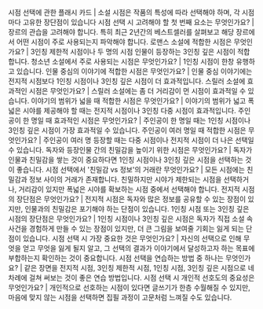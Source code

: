 시점 선택에 관한 플래시 카드	| 소설 시점은 작품의 특성에 따라 선택해야 하며, 각 시점마다 고유한 장단점이 있습니다
시점 선택 시 고려해야 할 첫 번째 요소는 무엇인가요?	| 장르의 관습을 고려해야 합니다. 특히 최근 2년간의 베스트셀러를 살펴보고 해당 장르에서 어떤 시점이 주로 사용되는지 파악해야 합니다.
로맨스 소설에 적합한 시점은 무엇인가요?	| 3인칭 제한적 시점이나 두 명의 시점 인물이 등장하는 3인칭 깊은 시점이 적합합니다.
청소년 소설에서 주로 사용되는 시점은 무엇인가요?	| 1인칭 시점이 한창 유행하고 있습니다.
인물 중심의 이야기에 적합한 시점은 무엇인가요?	| 인물 중심 이야기에는 전지적 시점보다 1인칭 시점이나 3인칭 깊은 시점이 더 효과적입니다.
스릴러 소설에 효과적인 시점은 무엇인가요?	| 스릴러 소설에는 좀 더 거리감이 먼 시점이 효과적일 수 있습니다.
이야기의 범위가 넓을 때 적합한 시점은 무엇인가요?	| 이야기의 범위가 넓고 폭넓은 시야를 제공해야 할 때는 전지적 시점이나 3인칭 다중 시점이 효과적입니다.
주인공이 한 명일 때 효과적인 시점은 무엇인가요?	| 주인공이 한 명일 때는 1인칭 시점이나 3인칭 깊은 시점이 가장 효과적일 수 있습니다.
주인공이 여러 명일 때 적합한 시점은 무엇인가요?	| 주인공이 여러 명 등장할 때는 다중 시점이나 전지적 시점이 더 나은 선택일 수 있습니다.
독자와 등장인물 간의 친밀감을 높이기 위한 시점은 무엇인가요?	| 독자가 인물과 친밀감을 쌓는 것이 중요하다면 1인칭 시점이나 3인칭 깊은 시점을 선택하는 것이 좋습니다.
시점 선택에서 '친밀감 vs 정보'의 거래란 무엇인가요?	| 모든 시점에는 친밀감과 정보 사이의 거래가 존재합니다. 친밀하지만 시야가 제한되는 시점을 선택하거나, 거리감이 있지만 폭넓은 시야를 확보하는 시점 중에서 선택해야 합니다.
전지적 시점의 장단점은 무엇인가요?	| 전지적 시점은 독자와 많은 정보를 공유할 수 있는 장점이 있지만, 인물과의 친밀감은 포기해야 하는 단점이 있습니다.
1인칭 시점 또는 3인칭 깊은 시점의 장단점은 무엇인가요?	| 1인칭 시점이나 3인칭 깊은 시점은 독자가 직접 소설 속 사건을 경험하게 만들 수 있는 장점이 있지만, 더 큰 그림을 보여줄 기회는 잃게 되는 단점이 있습니다.
시점 선택 시 가장 중요한 것은 무엇인가요?	| 자신의 선택으로 인해 무엇을 얻고 무엇을 잃게 될지 알고, 그 선택의 결과가 이야기에서 달성하고자 하는 목표에 부합하는지 확인하는 것이 중요합니다.
시점 선택을 연습하는 방법 중 하나는 무엇인가요?	| 같은 장면을 전지적 시점, 3인칭 제한적 시점, 1인칭 시점, 3인칭 깊은 시점으로 네 차례에 걸쳐 써보는 것이 좋은 연습 방법입니다.
시점 선택 시 개인적 선호도의 중요성은 무엇인가요?	| 개인적으로 선호하는 시점이 있다면 글쓰기가 한층 수월해질 수 있지만, 마음에 맞지 않는 시점을 선택하면 집필 과정이 고문처럼 느껴질 수도 있습니다.